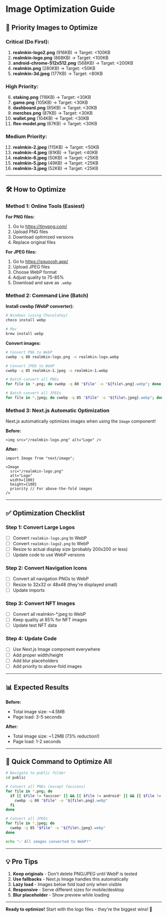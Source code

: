 # Image Optimization Guide

## 🎯 Priority Images to Optimize

### **Critical (Do First):**
1. **realmkin-logo2.png** (916KB) → Target: <100KB
2. **realmkin-logo.png** (868KB) → Target: <100KB
3. **android-chrome-512x512.png** (568KB) → Target: <200KB
4. **realmkin.png** (280KB) → Target: <50KB
5. **realmkin-3d.jpeg** (177KB) → Target: <80KB

### **High Priority:**
6. **staking.png** (116KB) → Target: <30KB
7. **game.png** (105KB) → Target: <30KB
8. **dashboard.png** (85KB) → Target: <30KB
9. **merches.png** (87KB) → Target: <30KB
10. **wallet.png** (104KB) → Target: <30KB
11. **flex-model.png** (67KB) → Target: <30KB

### **Medium Priority:**
12. **realmkin-2.jpeg** (115KB) → Target: <50KB
13. **realmkin-4.jpeg** (81KB) → Target: <40KB
14. **realmkin-6.jpeg** (50KB) → Target: <25KB
15. **realmkin-5.jpeg** (49KB) → Target: <25KB
16. **realmkin-3.jpeg** (52KB) → Target: <25KB

---

## 🛠️ How to Optimize

### **Method 1: Online Tools (Easiest)**

**For PNG files:**
1. Go to https://tinypng.com/
2. Upload PNG files
3. Download optimized versions
4. Replace original files

**For JPEG files:**
1. Go to https://squoosh.app/
2. Upload JPEG files
3. Choose WebP format
4. Adjust quality to 75-85%
5. Download and save as `.webp`

### **Method 2: Command Line (Batch)**

**Install cwebp (WebP converter):**
```bash
# Windows (using Chocolatey)
choco install webp

# Mac
brew install webp
```

**Convert images:**
```bash
# Convert PNG to WebP
cwebp -q 80 realmkin-logo.png -o realmkin-logo.webp

# Convert JPEG to WebP
cwebp -q 85 realmkin-1.jpeg -o realmkin-1.webp

# Batch convert all PNGs
for file in *.png; do cwebp -q 80 "$file" -o "${file%.png}.webp"; done

# Batch convert all JPEGs
for file in *.jpeg; do cwebp -q 85 "$file" -o "${file%.jpeg}.webp"; done
```

### **Method 3: Next.js Automatic Optimization**

Next.js automatically optimizes images when using the `Image` component!

**Before:**
```tsx
<img src="/realmkin-logo.png" alt="Logo" />
```

**After:**
```tsx
import Image from "next/image";

<Image 
  src="/realmkin-logo.png" 
  alt="Logo" 
  width={100} 
  height={100}
  priority // For above-the-fold images
/>
```

---

## ✅ Optimization Checklist

### **Step 1: Convert Large Logos**
- [ ] Convert `realmkin-logo.png` to WebP
- [ ] Convert `realmkin-logo2.png` to WebP
- [ ] Resize to actual display size (probably 200x200 or less)
- [ ] Update code to use WebP versions

### **Step 2: Convert Navigation Icons**
- [ ] Convert all navigation PNGs to WebP
- [ ] Resize to 32x32 or 48x48 (they're displayed small)
- [ ] Update imports

### **Step 3: Convert NFT Images**
- [ ] Convert all realmkin-*.jpeg to WebP
- [ ] Keep quality at 85% for NFT images
- [ ] Update test NFT data

### **Step 4: Update Code**
- [ ] Use Next.js Image component everywhere
- [ ] Add proper width/height
- [ ] Add blur placeholders
- [ ] Add priority to above-fold images

---

## 📊 Expected Results

**Before:**
- Total image size: ~4.5MB
- Page load: 3-5 seconds

**After:**
- Total image size: ~1.2MB (73% reduction!)
- Page load: 1-2 seconds

---

## 🚀 Quick Command to Optimize All

```bash
# Navigate to public folder
cd public

# Convert all PNGs (except favicons)
for file in *.png; do 
  if [[ $file != favicon* ]] && [[ $file != android* ]] && [[ $file != apple* ]]; then
    cwebp -q 80 "$file" -o "${file%.png}.webp"
  fi
done

# Convert all JPEGs
for file in *.jpeg; do 
  cwebp -q 85 "$file" -o "${file%.jpeg}.webp"
done

echo "✅ All images converted to WebP!"
```

---

## 💡 Pro Tips

1. **Keep originals** - Don't delete PNG/JPEG until WebP is tested
2. **Use fallbacks** - Next.js Image handles this automatically
3. **Lazy load** - Images below fold load only when visible
4. **Responsive** - Serve different sizes for mobile/desktop
5. **Blur placeholder** - Show preview while loading

---

**Ready to optimize!** Start with the logo files - they're the biggest wins! 🎨
